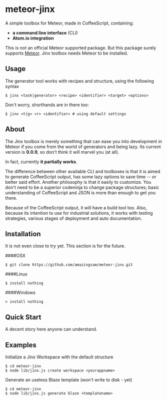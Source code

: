 
# meteor-jinx
A simple toolbox for Meteor, made in CoffeeScript, containing:

- **a command line interface** (CLI)
- **Atom.io integration**

This is not an official Meteor supported package. But this package surely supports [Meteor](https://www.meteor.com). Jinx toolbox needs Meteor to be installed.

## Usage

The generator tool works with recipes and structure, using the following syntax
````
$ jinx <task|generator> <recipe> <identifier> <target> <options>
````
Don't worry, shorthands are in there too:
````
$ jinx <t|g> <r> <identifier> # using default settings
````

## About
The Jinx toolbox is merely something that can ease you into development in Meteor if you come from the world of generators and being lazy. Its current version is **0.0.9**, so don't think it will marvel you (at all).

In fact, currently **it partially works**.

The difference between other available CLI and toolboxes is that it is aimed to generate CoffeeScript output, has some lazy options to save time -- or better said effort. Another philosophy is that it easily to customize. You don't need to be a superior codeninja to change package structures; basic understanding of CoffeeScript and JSON is more than enough to get you there.

Because of the CoffeeScript output, it will have a build tool too. Also, because its intention to use for industrial solutions, it works with testing strategies, various stages of deployment and auto documentation.


## Installation
It is not even close to try yet. This section is for the future.

####OSX
````
$ git clone https://github.com/amazingsam/meteor-jinx.git
````

####Linux
````
$ install nothing
````

####Windows
````
> install nothing
````

## Quick Start

A decent story here anyone can understand.

## Examples

Initialize a Jinx Workspace with the default structure

````
$ cd meteor-jinx
$ node lib/jinx.js create workspace <yourappname>
````

Generate an useless Blaze template (won't write to disk - yet)

````
$ cd meteor-jinx
$ node lib/jinx.js generate blaze <templatename>
````
